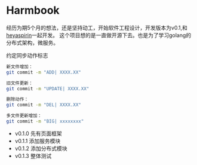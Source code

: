 # Harmbook

经历为期5个月的想法，还是坚持动工，开始软件工程设计，开发版本为v0.1,和[heyaspirin](https://github.com/heyaspirin)一起开发。
这个项目想的是一直做开源下去。也是为了学习golang的分布式架构，微服务。


约定同步动作标志
```bash
新文件增加：
git commit -m "ADD| XXXX.XX"

旧文件更新：
git commit -m "UPDATE| XXXX.XX"

删除动作：
git commit -m "DEL| XXXX.XX"

多文件更新增加：
git commit -m "BIG| xxxxxxxx"
```

+ v0.1.0 先有页面框架
+ v0.1.1 添加服务模块
+ v0.1.2 添加分布式模块
+ v0.1.3 整体测试